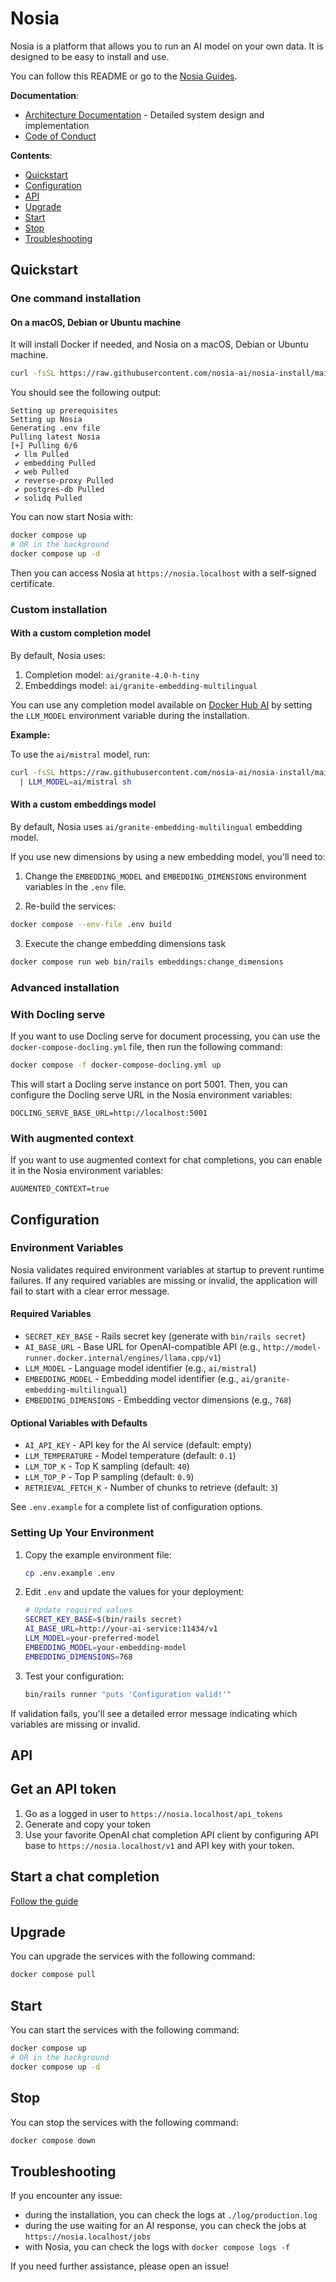 # Nosia

Nosia is a platform that allows you to run an AI model on your own data.
It is designed to be easy to install and use.

You can follow this README or go to the [Nosia Guides](https://guides.nosia.ai/).

**Documentation**:
- [Architecture Documentation](ARCHITECTURE.md) - Detailed system design and implementation
- [Code of Conduct](CODE_OF_CONDUCT.md)

**Contents**:
- [Quickstart](#quickstart)
- [Configuration](#configuration)
- [API](#api)
- [Upgrade](#upgrade)
- [Start](#start)
- [Stop](#stop)
- [Troubleshooting](#troubleshooting)

## Quickstart

### One command installation

#### On a macOS, Debian or Ubuntu machine

It will install Docker if needed, and Nosia on a macOS, Debian or Ubuntu machine.

```bash
curl -fsSL https://raw.githubusercontent.com/nosia-ai/nosia-install/main/nosia-install.sh | sh
```

You should see the following output:

```
Setting up prerequisites
Setting up Nosia
Generating .env file
Pulling latest Nosia
[+] Pulling 6/6
 ✔ llm Pulled
 ✔ embedding Pulled
 ✔ web Pulled
 ✔ reverse-proxy Pulled
 ✔ postgres-db Pulled
 ✔ solidq Pulled
```

You can now start Nosia with:

```bash
docker compose up
# OR in the background
docker compose up -d
```

Then you can access Nosia at `https://nosia.localhost` with a self-signed certificate.

### Custom installation

#### With a custom completion model

By default, Nosia uses:

1. Completion model: `ai/granite-4.0-h-tiny`
1. Embeddings model: `ai/granite-embedding-multilingual`

You can use any completion model available on [Docker Hub AI](https://hub.docker.com/u/ai) by setting the `LLM_MODEL` environment variable during the installation.

**Example:**

To use the `ai/mistral` model, run:

```bash
curl -fsSL https://raw.githubusercontent.com/nosia-ai/nosia-install/main/nosia-install.sh \
  | LLM_MODEL=ai/mistral sh
```

#### With a custom embeddings model

By default, Nosia uses `ai/granite-embedding-multilingual` embedding model.

If you use new dimensions by using a new embedding model, you'll need to:

1. Change the `EMBEDDING_MODEL` and `EMBEDDING_DIMENSIONS` environment variables in the `.env` file.

2. Re-build the services:

```bash
docker compose --env-file .env build
```

3. Execute the change embedding dimensions task

```bash
docker compose run web bin/rails embeddings:change_dimensions
```

### Advanced installation

### With Docling serve

If you want to use Docling serve for document processing, you can use the `docker-compose-docling.yml` file, then run the following command:

```bash
docker compose -f docker-compose-docling.yml up
```

This will start a Docling serve instance on port 5001.
Then, you can configure the Docling serve URL in the Nosia environment variables:

```
DOCLING_SERVE_BASE_URL=http://localhost:5001
```

### With augmented context

If you want to use augmented context for chat completions, you can enable it in the Nosia environment variables:

```
AUGMENTED_CONTEXT=true
```

## Configuration

### Environment Variables

Nosia validates required environment variables at startup to prevent runtime failures. If any required variables are missing or invalid, the application will fail to start with a clear error message.

#### Required Variables

- `SECRET_KEY_BASE` - Rails secret key (generate with `bin/rails secret`)
- `AI_BASE_URL` - Base URL for OpenAI-compatible API (e.g., `http://model-runner.docker.internal/engines/llama.cpp/v1`)
- `LLM_MODEL` - Language model identifier (e.g., `ai/mistral`)
- `EMBEDDING_MODEL` - Embedding model identifier (e.g., `ai/granite-embedding-multilingual`)
- `EMBEDDING_DIMENSIONS` - Embedding vector dimensions (e.g., `768`)

#### Optional Variables with Defaults

- `AI_API_KEY` - API key for the AI service (default: empty)
- `LLM_TEMPERATURE` - Model temperature (default: `0.1`)
- `LLM_TOP_K` - Top K sampling (default: `40`)
- `LLM_TOP_P` - Top P sampling (default: `0.9`)
- `RETRIEVAL_FETCH_K` - Number of chunks to retrieve (default: `3`)

See `.env.example` for a complete list of configuration options.

### Setting Up Your Environment

1. Copy the example environment file:
   ```bash
   cp .env.example .env
   ```

2. Edit `.env` and update the values for your deployment:
   ```bash
   # Update required values
   SECRET_KEY_BASE=$(bin/rails secret)
   AI_BASE_URL=http://your-ai-service:11434/v1
   LLM_MODEL=your-preferred-model
   EMBEDDING_MODEL=your-embedding-model
   EMBEDDING_DIMENSIONS=768
   ```

3. Test your configuration:
   ```bash
   bin/rails runner "puts 'Configuration valid!'"
   ```

If validation fails, you'll see a detailed error message indicating which variables are missing or invalid.

## API

## Get an API token

1. Go as a logged in user to `https://nosia.localhost/api_tokens`
1. Generate and copy your token
1. Use your favorite OpenAI chat completion API client by configuring API base to `https://nosia.localhost/v1` and API key with your token.

## Start a chat completion

[Follow the guide](https://guides.nosia.ai/api#start-a-chat-completion)

## Upgrade

You can upgrade the services with the following command:

```bash
docker compose pull
```

## Start

You can start the services with the following command:

```bash
docker compose up
# OR in the background
docker compose up -d
```

## Stop

You can stop the services with the following command:

```bash
docker compose down
```

## Troubleshooting

If you encounter any issue:

- during the installation, you can check the logs at `./log/production.log`
- during the use waiting for an AI response, you can check the jobs at `https://nosia.localhost/jobs`
- with Nosia, you can check the logs with `docker compose logs -f`

If you need further assistance, please open an issue!
